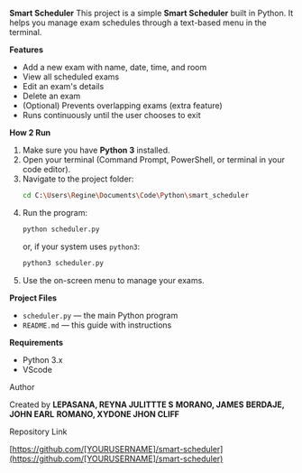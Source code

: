 **Smart Scheduler**
This project is a simple **Smart Scheduler** built in Python.
It helps you manage exam schedules through a text-based menu in the terminal.


**Features**
- Add a new exam with name, date, time, and room
- View all scheduled exams
- Edit an exam's details
- Delete an exam
- (Optional) Prevents overlapping exams (extra feature)
- Runs continuously until the user chooses to exit

**How 2 Run**
1. Make sure you have **Python 3** installed.
2. Open your terminal (Command Prompt, PowerShell, or terminal in your code editor).
3. Navigate to the project folder:
   ```sh
   cd C:\Users\Regine\Documents\Code\Python\smart_scheduler
   ```
4. Run the program:
   ```sh
   python scheduler.py
   ```
   or, if your system uses `python3`:
   ```sh
   python3 scheduler.py
   ```
5. Use the on-screen menu to manage your exams.

**Project Files**
- `scheduler.py` — the main Python program
- `README.md` — this guide with instructions

**Requirements**
- Python 3.x
- VScode

Author

Created by  **LEPASANA, REYNA JULITTTE S**
            **MORANO, JAMES**
            **BERDAJE, JOHN EARL**
            **ROMANO, XYDONE JHON CLIFF**

Repository Link

[https://github.com/[YOURUSERNAME]/smart-scheduler](https://github.com/[YOURUSERNAME]/smart-scheduler)
